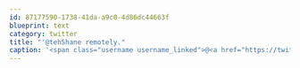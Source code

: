 ```yaml
---
id: 87177590-1738-41da-a9c0-4d86dc44663f
blueprint: text
category: twitter
title: "'@tehShane remotely."
caption: '<span class="username username_linked">@<a href="https://twitter.com/tehShane" title="Shane Lawrence">tehShane</a></span> remotely.'
---
```

